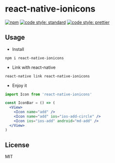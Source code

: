# react-native-ionicons

[![npm](https://img.shields.io/npm/v/react-native-ionicons.svg)](https://www.npmjs.com/package/react-native-ionicons)
[![code style: standard](https://img.shields.io/badge/code_style-standard-brightgreen.svg)](https://standardjs.com)
[![code style: prettier](https://img.shields.io/badge/code_style-prettier-ff69b4.svg)](https://prettier.io/)

## Usage

* Install

```bash
npm i react-native-ionicons
```

* Link with react-native

```bash
react-native link react-native-ionicons
```

* Enjoy it

```jsx harmony
import Icon from 'react-native-ionicons'

const IconBar = () => (
  <View>
    <Icon name="add" />
    <Icon name="add" ios="ios-add-circle" />
    <Icon ios="ios-add" android="md-add" />
  </View>
)
```

## License

MIT
